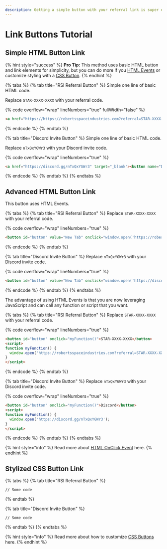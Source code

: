 ```yaml
---
description: Getting a simple button with your referral link is super easy.
---
```


# Link Buttons Tutorial

## Simple HTML Button Link

{% hint style="success" %}
**Pro Tip:** This method uses basic HTML button and link elements for simplicity, but you can do more if you [HTML Events](link-buttons-tutorial.md#advanced-html-button-link) or customize styling with a [CSS Button](link-buttons-tutorial.md#stylized-css-button-link).
{% endhint %}

{% tabs %}
{% tab title="RSI Referral Button" %}
Simple one line of basic HTML code.&#x20;

Replace `STAR-XXXX-XXXX` with your referral code.

{% code overflow="wrap" lineNumbers="true" fullWidth="false" %}
```html
<a href="https://https://robertsspaceindustries.com?referral=STAR-XXXX-XXXX" target="_blank"><button name="RSI Referral"  type="button">STAR-XXXX-XXXX</button></a>
```
{% endcode %}
{% endtab %}

{% tab title="Discord Invite Button" %}
Simple one line of basic HTML code.

Replace `nTxQxYGWr3` with your Discord invite code.

{% code overflow="wrap" lineNumbers="true" %}
```html
<a href="https://discord.gg/nTxQxYGWr3" target="_blank"><button name="Discord"  type="button">Discord</button></a>
```
{% endcode %}
{% endtab %}
{% endtabs %}

## Advanced HTML Button Link

This button uses HTML Events.

{% tabs %}
{% tab title="RSI Referral Button" %}
Replace `STAR-XXXX-XXXX` with your referral code.

{% code overflow="wrap" lineNumbers="true" %}
```html
<button id="button" value="New Tab" onclick="window.open('https://robertsspaceindustries.com?referral=STAR-XXXX-XXXX')">STAR-XXXX-XXXX</button>
```
{% endcode %}
{% endtab %}

{% tab title="Discord Invite Button" %}
Replace `nTxQxYGWr3` with your Discord invite code.

{% code overflow="wrap" lineNumbers="true" %}
```html
<button id="button" value="New Tab" onclick="window.open('https://discord.gg/nTxQxYGWr3')">STAR-XXXX-XXXX</button>
```
{% endcode %}
{% endtab %}
{% endtabs %}

The advantage of using HTML Events is that you are now leveraging JavaScript and can call any function or script that you want.

{% tabs %}
{% tab title="RSI Referral Button" %}
Replace `STAR-XXXX-XXXX` with your referral code.

{% code overflow="wrap" lineNumbers="true" %}
```html
<button id="button" onclick="myFunction()">STAR-XXXX-XXXX</button>
<script>
function myFunction() {
  window.open('https://robertsspaceindustries.com?referral=STAR-XXXX-XXXX');
}
</script>
```
{% endcode %}
{% endtab %}

{% tab title="Discord Invite Button" %}
Replace `nTxQxYGWr3` with your Discord invite code.

{% code overflow="wrap" lineNumbers="true" %}
```html
<button id="button" onclick="myFunction()">Discord</button>
<script>
function myFunction() {
  window.open('https://discord.gg/nTxQxYGWr3');
}
</script>
```
{% endcode %}
{% endtab %}
{% endtabs %}

{% hint style="info" %}
Read more about [HTML OnClick Event](https://www.w3schools.com/jsref/event\_onclick.asp) here.
{% endhint %}

## Stylized CSS Button Link

{% tabs %}
{% tab title="RSI Referral Button" %}
```
// Some code
```
{% endtab %}

{% tab title="Discord Invite Button" %}
```
// Some code
```
{% endtab %}
{% endtabs %}

{% hint style="info" %}
Read more about how to customize [CSS Buttons](https://www.w3schools.com/css/css3\_buttons.asp) here.
{% endhint %}
